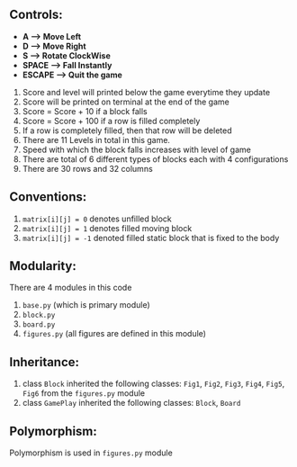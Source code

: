 ## Controls:
- **A --> Move Left**
- **D --> Move Right**
- **S --> Rotate ClockWise**
- **SPACE --> Fall Instantly**
- **ESCAPE --> Quit the game**

1. Score and level will printed below the game everytime they update
1. Score will be printed on terminal at the end of the game
1. Score = Score + 10 if a block falls
1. Score = Score + 100 if a row is filled completely
1. If a row is completely filled, then that row will be deleted
1. There are 11 Levels in total in this game.
1. Speed with which the block falls increases with level of game
1. There are total of 6 different types of blocks each with 4 configurations
1. There are 30 rows and 32 columns

## Conventions:
1. `matrix[i][j] = 0` denotes unfilled block
1. `matrix[i][j] = 1` denotes filled moving block
1. `matrix[i][j] = -1` denoted filled static block that is fixed to the body

## Modularity:
There are 4 modules in this code
1. `base.py` (which is primary module)
1. `block.py`
1. `board.py`
1. `figures.py` (all figures are defined in this module)

## Inheritance:
1. class `Block` inherited the following classes:
  `Fig1`, `Fig2`, `Fig3`, `Fig4`, `Fig5`, `Fig6` from the `figures.py` module
1. class `GamePlay` inherited the following classes:
  `Block`, `Board`

## Polymorphism:
  Polymorphism is used in `figures.py` module
